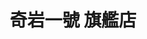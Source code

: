 ---
title: "奇岩一號 旗艦店"
description: "奇岩一號 旗艦店"
layout: shop
keywords:
  - 美食競賽
  - 台灣美食
  - 美食精選
datePublished: "2025-06-30"
dateModified: "2025-07-06"
city: "台北市"
district: "中山區"
address: "10491台北市中山區樂群二路199號2F"
phone: "0285011380"
geo: "25.080432769007963, 121.55929949397489"
google_map: "https://maps.app.goo.gl/jccDUF4iJAWjrkDG8"
footinder: "https://footinder.com.tw/%E5%8F%B0%E5%8C%97%E5%B8%82%E4%B8%AD%E5%B1%B1%E5%8D%80/9000/"
official: "https://www.taipeimarriott.com.tw/websev?cat=page&id=102"
award:
  - name: "500盤"
    year: "2024"
    entries:
      - dishes:
          - "豌豆花膠肚條湯"

---